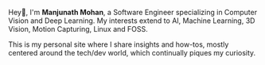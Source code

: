 Hey👋, I'm **Manjunath Mohan**, a Software Engineer specializing in Computer Vision and Deep Learning. My interests extend to AI, Machine Learning, 3D Vision, Motion Capturing, Linux and FOSS.

This is my personal site where I share insights and how-tos, mostly centered around the tech/dev world, which continually piques my curiosity.
